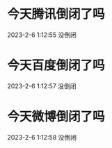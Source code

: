 # 今天腾讯倒闭了吗

2023-2-6 1:12:55 没倒闭

# 今天百度倒闭了吗

2023-2-6 1:12:57 没倒闭

# 今天微博倒闭了吗

2023-2-6 1:12:58 没倒闭

